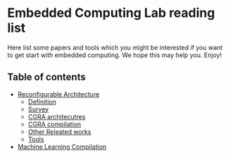 # Embedded Computing Lab reading list
Here list some papers and tools which you might be interested if you want to get start with embedded computing. We hope this may help you.
Enjoy!
## Table of contents
- [Reconfigurable Architecture](cgra.md)
  - [Definition](cgra.md#definition)
  - [Survey](cgra.md#survey)
  - [CGRA architecutres](cgra.md#architectures)
  - [CGRA compilation](cgra.md#compilation)
  - [Other Releated works](cgra.md#releated-works)
  - [Tools](cgra.md#tools)
- [Machine Learning Compilation](mlc.md)

